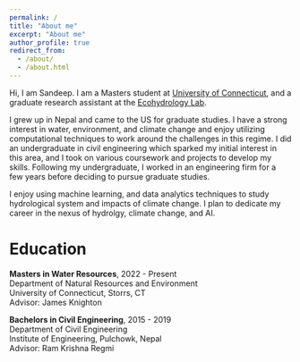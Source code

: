 ```yaml
---
permalink: /
title: "About me"
excerpt: "About me"
author_profile: true
redirect_from: 
  - /about/
  - /about.html
---
```


Hi, I am Sandeep. I am a Masters student at [University of Connecticut](https://external.ink?to=/uconn.edu/), and a graduate research assistant at the [Ecohydrology Lab](http://www.jamesknightonhydrology.com/).

I grew up in Nepal and came to the US for graduate studies.
I have a strong interest in water, environment, and climate change and enjoy utilizing computational techniques to work around the challenges in this regime. I did an undergraduate in civil engineering which sparked my initial interest in this area, and I took on various coursework and projects to develop my skills. Following my undergraduate, I worked in an engineering firm for a few years before deciding to pursue graduate studies.

I enjoy using machine learning, and data analytics techniques to study hydrological system and impacts of climate change. I plan to dedicate my career in the nexus of hydrolgy, climate change, and AI.

Education
======
**Masters in Water Resources**, 2022 - Present <br>
    Department of Natural Resources and Environment <br>
    University of Connecticut, Storrs, CT <br>
    Advisor: James Knighton

**Bachelors in Civil Engineering**, 2015 - 2019 <br>
    Department of Civil Engineering <br>
    Institute of Engineering, Pulchowk, Nepal <br>
    Advisor: Ram Krishna Regmi
